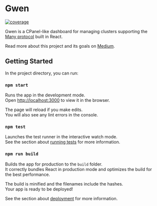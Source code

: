 # Gwen

[![coverage](https://img.shields.io/codecov/c/gh/liftedinit/gwen)](https://app.codecov.io/gh/liftedinit/gwen)

Gwen is a CPanel-like dashboard for managing clusters supporting the [Many protocol](https://github.com/many-protocol/specification) built in React.

Read more about this project and its goals on [Medium](https://medium.com/@TheLiftedInitiative/removing-obstacles-to-adoption-5782757e4a0b).

## Getting Started

In the project directory, you can run:

### `npm start`

Runs the app in the development mode.\
Open [http://localhost:3000](http://localhost:3000) to view it in the browser.

The page will reload if you make edits.\
You will also see any lint errors in the console.

### `npm test`

Launches the test runner in the interactive watch mode.\
See the section about [running tests](https://facebook.github.io/create-react-app/docs/running-tests) for more information.

### `npm run build`

Builds the app for production to the `build` folder.\
It correctly bundles React in production mode and optimizes the build for the best performance.

The build is minified and the filenames include the hashes.\
Your app is ready to be deployed!

See the section about [deployment](https://facebook.github.io/create-react-app/docs/deployment) for more information.
